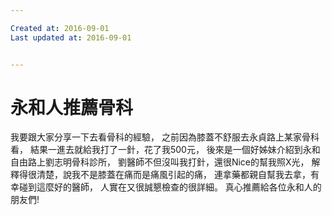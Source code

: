 ```yaml
---

Created at: 2016-09-01
Last updated at: 2016-09-01


---
```


# 永和人推薦骨科


我要跟大家分享一下去看骨科的經驗，
之前因為膝蓋不舒服去永貞路上某家骨科看，
結果一進去就給我打了一針，花了我500元，
後來是一個好姊妹介紹到永和自由路上劉志明骨科診所，
劉醫師不但沒叫我打針，還很Nice的幫我照X光，
解釋得很清楚，說我不是膝蓋在痛而是痛風引起的痛，
連拿藥都親自幫我去拿，有幸碰到這麼好的醫師，
人實在又很誠懇檢查的很詳細。
真心推薦給各位永和人的朋友們!

